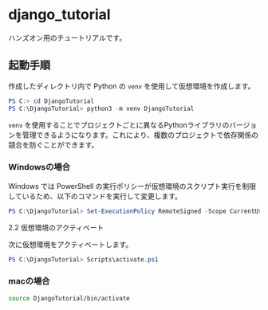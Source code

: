 # django_tutorial
ハンズオン用のチュートリアルです。

## 起動手順

作成したディレクトリ内で Python の `venv` を使用して仮想環境を作成します。

```powershell
PS C:> cd DjangoTutorial
PS C:\DjangoTutorial> python3 -m venv DjangoTutorial
```

`venv` を使用することでプロジェクトごとに異なるPythonライブラリのバージョンを管理できるようになります。これにより、複数のプロジェクトで依存関係の競合を防ぐことができます。

### Windowsの場合

Windows では PowerShell の実行ポリシーが仮想環境のスクリプト実行を制限しているため、以下のコマンドを実行して変更します。

```powershell
PS C:\DjangoTutorial> Set-ExecutionPolicy RemoteSigned -Scope CurrentUser -Force
```

2.2 仮想環境のアクティベート

次に仮想環境をアクティベートします。
```powershell
PS C:\DjangoTutorial> Scripts\activate.ps1
```


### macの場合
```bash
source DjangoTutorial/bin/activate
```
